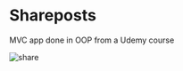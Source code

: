 # Shareposts
MVC app done in OOP from a Udemy course

![share](https://user-images.githubusercontent.com/5507395/40297967-d59eeff0-5ce1-11e8-8118-b8f6ddee7a90.png)
